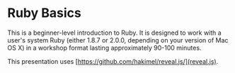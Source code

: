 # Ruby Basics

This is a beginner-level introduction to Ruby. It is designed to work with a user's system Ruby (either 1.8.7 or 2.0.0, depending on your version of Mac OS X) in a workshop format lasting approximately 90-100 minutes.

This presentation uses [https://github.com/hakimel/reveal.js/](reveal.js).